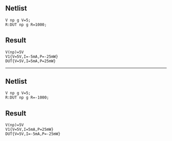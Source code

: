 ## Netlist

```text
V np g V=5;
R:DUT np g R=1000;
```

## Result

```text
V(np)=5V
V1{V=5V,I=-5mA,P=-25mW}
DUT{V=5V,I=5mA,P=25mW}
```

---

## Netlist

```text
V np g V=5;
R:DUT np g R=-1000;
```

## Result

```text
V(np)=5V
V1{V=5V,I=5mA,P=25mW}
DUT{V=5V,I=-5mA,P=-25mW}
```
